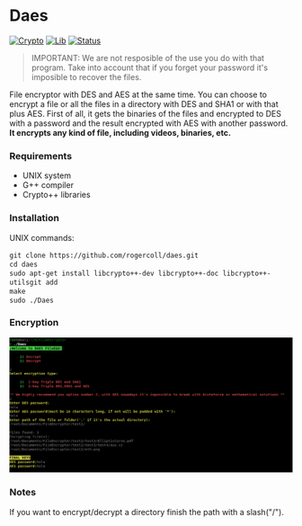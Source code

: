 # Daes

[![Crypto][aes-image]][aes-url]
[![Lib][lib-image]][lib-url]
[![Status][status-image]][status-url]



> IMPORTANT: We are not resposible of the use you do with that program. Take into account that if you forget your password it's imposible to recover the files. 


File encryptor with DES and AES at the same time. You can choose to encrypt a file or all the files in a directory with DES and SHA1 or with that plus AES. 
First of all, it gets the binaries of the files and encrypted to DES with a password and the result encrypted with AES with another password. **It encrypts any kind of file, including videos, binaries, etc.**	


### Requirements

- UNIX system
- G++ compiler
- Crypto++ libraries

### Installation

UNIX commands:
```
git clone https://github.com/rogercoll/daes.git
cd daes
sudo apt-get install libcrypto++-dev libcrypto++-doc libcrypto++-utilsgit add
make
sudo ./Daes
```
### Encryption
<p align="center">
  <img src="/test/test2.png"/>
</p>

### Notes
If you want to encrypt/decrypt a directory finish the path with a slash("/"). 




<!-- Markdown link & img dfn's -->
[aes-image]: https://img.shields.io/badge/Crypto-AES-red.svg?style=for-the-badge
[aes-url]: https://en.wikipedia.org/wiki/Advanced_Encryption_Standard
[lib-image]: https://img.shields.io/badge/Lib-Crypto%2B%2B-orange.svg?style=for-the-badge
[lib-url]: https://www.cryptopp.com/
[status-image]: https://img.shields.io/badge/Status-200-brightgreen.svg?style=for-the-badge
[status-url]: http://www.cplusplus.com/

